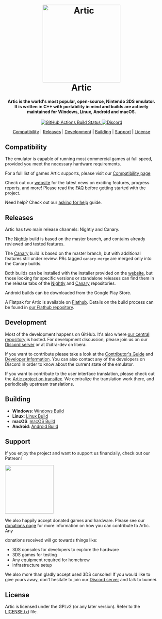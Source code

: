 <h1 align="center">
  <br>
  <a href="https://artic-emu.org/"><img src="blob:https://imgur.com/98956782-f028-4532-af09-92082ee8b4ec" alt="Artic" width="256"></a>
  <br>
  <b>Artic</b>
  <br>
</h1>

<h4 align="center"><b>Artic</b> is the world's most popular, open-source, Nintendo 3DS emulator.
<br>
It is written in C++ with portability in mind and builds are actively maintained for Windows, Linux, Android and macOS.
</h4>

<p align="center">
    <a href="https://github.com/citra-emu/citra/actions/">
        <img src="https://github.com/citra-emu/citra/workflows/citra-ci/badge.svg"
            alt="GitHub Actions Build Status">
    </a>
    <a href="https://discord.gg/FAXfZV9">
        <img src="https://img.shields.io/discord/220740965957107713?color=%237289DA&label=Artic&logo=discord&logoColor=white"
            alt="Discord">
    </a>
</p>

<p align="center">
  <a href="#compatibility">Compatibility</a> |
  <a href="#releases">Releases</a> |
  <a href="#development">Development</a> |
  <a href="#building">Building</a> |
  <a href="#support">Support</a> |
  <a href="#license">License</a>
</p>


## Compatibility

The emulator is capable of running most commercial games at full speed, provided you meet the necessary hardware requirements.

For a full list of games Artic supports, please visit our [Compatibility page](https://artic-emu.org/game/)

Check out our [website](https://artic-emu.org/) for the latest news on exciting features, progress reports, and more!
Please read the [FAQ](https://artic-emu.org/wiki/faq/) before getting started with the project.

Need help? Check out our [asking for help](https://artic-emu.org/help/reference/asking/) guide.

## Releases

Artic has two main release channels: Nightly and Canary.

The [Nightly](https://github.com/AURA-69/artic-nightly) build is based on the master branch, and contains already reviewed and tested features.

The [Canary](https://github.com/AURA-69/artic-canary) build is based on the master branch, but with additional features still under review. PRs tagged `canary-merge` are merged only into the Canary builds.

Both builds can be installed with the installer provided on the [website](https://artic-emu.org/download/), but those looking for specific versions or standalone releases can find them in the release tabs of the [Nightly](https://github.com/AURA-69/artic-nightly/releases) and [Canary](https://github.com/AURA-69/artic-canary/releases) repositories.

Android builds can be downloaded from the Google Play Store.

A Flatpak for Artic is available on [Flathub](https://flathub.org/apps/details/org.citra_emu.citra). Details on the build process can be found in [our Flathub repository](https://github.com/flathub/org.citra_emu.citra).

## Development

Most of the development happens on GitHub. It's also where [our central repository](https://github.com/citra-emu/citra) is hosted.
For development discussion, please join us on our [Discord server](https://artic-emu.org/discord/) or at #citra-dev on libera.

If you want to contribute please take a look at the [Contributor's Guide](https://github.com/AURA-69/artic/wiki/Contributing) and [Developer Information](https://github.com/AURA-69/artic/wiki/Developer-Information). You can also contact any of the developers on Discord in order to know about the current state of the emulator.

If you want to contribute to the user interface translation, please check out the [Artic project on transifex](https://www.transifex.com/citra/citra). We centralize the translation work there, and periodically upstream translations.

## Building

* __Windows__: [Windows Build](https://github.com/AURA-69/artic/wiki/Building-For-Windows)
* __Linux__: [Linux Build](https://github.com/AURA-69/artic/wiki/Building-For-Linux)
* __macOS__: [macOS Build](https://github.com/AURA-69/artic/wiki/Building-for-macOS)
* __Android__: [Android Build](https://github.com/AURA-69/artic/wiki/Building-for-Android)


## Support

If you enjoy the project and want to support us financially, check out our Patreon!

<a href="https://www.patreon.com/citraemu">
    <img src="https://c5.patreon.com/external/logo/become_a_patron_button@2x.png" width="160">
</a>

We also happily accept donated games and hardware.
Please see our [donations page](https://artic-emu.org/donate/) for more information on how you can contribute to Artic.
Any

 donations received will go towards things like:
* 3DS consoles for developers to explore the hardware
* 3DS games for testing
* Any equipment required for homebrew
* Infrastructure setup

We also more than gladly accept used 3DS consoles! If you would like to give yours away, don't hesitate to join our [Discord server](https://artic-emu.org/discord/) and talk to bunnei.


## License

Artic is licensed under the GPLv2 (or any later version). Refer to the [LICENSE.txt](https://github.com/citra-emu/citra/blob/master/license.txt) file.
